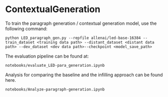 # ContextualGeneration

To train the paragraph generation / contextual generation model, use the following command:

```python LED_paragraph_gen.py --repfile allenai/led-base-16384 --train_dataset <training data path> --distant_dataset <distant data path> --dev_dataset <dev data path>--checkpoint <model_save_path>```


The evaluation pipeline can be found at:

```notebooks/evaluate_LED-para_generation.ipynb```

Analysis for comparing the baseline and the infilling approach can be found here. 

```notebooks/Analyze-paragraph-generation.ipynb```